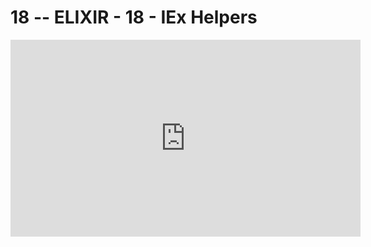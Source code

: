# 18 -- ELIXIR - 18 - IEx Helpers

<iframe 
        width="560" 
        height="315" 
        src="https://www.youtube.com/embed/iCsOMkZ4oQ8" 
        title="YouTube video player" 
        frameborder="0" 
        allow="accelerometer; autoplay; clipboard-write; encrypted-media; gyroscope; picture-in-picture" 
        allowfullscreen
        >
</iframe>

